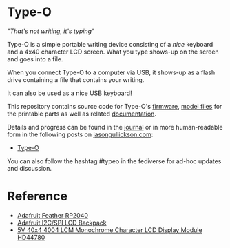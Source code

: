 # Type-O

*"That's not writing, it's typing"*

Type-O is a simple portable writing device consisting of a *nice* keyboard and a 4x40 character LCD screen.  What you type shows-up on the screen and goes into a file.

When you connect Type-O to a computer via USB, it shows-up as a flash drive containing a file that contains your writing.

It can also be used as a nice USB keyboard!

This repository contains source code for Type-O's [firmware](./firmware), [model files](./models) for the printable parts as well as related [documentation](.docs).

Details and progress can be found in the [journal](./journal.md) or in more human-readable form in the following posts on [jasongullickson.com](https://jasongullickson.com): 

* [Type-O](https://jasongullickson.com/type-o.html)

You can also follow the hashtag #typeo in the fediverse for ad-hoc updates and discussion.


# Reference

* [Adafruit Feather RP2040](https://learn.adafruit.com/adafruit-feather-rp2040-pico)
* [Adafruit I2C/SPI LCD Backpack](https://learn.adafruit.com/i2c-spi-lcd-backpack)
* [5V 40x4 4004 LCM Monochrome Character LCD Display Module HD44780](https://www.ebay.com/itm/291024701200)
